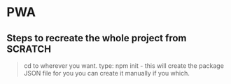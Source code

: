 # PWA

## Steps to recreate the whole project from SCRATCH

> cd to wherever you want.
> type: npm init - this will create the package JSON file for you you can create it manually if you which.
>
>
